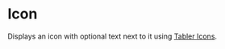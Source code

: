 # Icon

Displays an icon with optional text next to it using
[Tabler Icons](https://tabler-icons.io/).

[component.md : ../examples/icon.html :]: #
